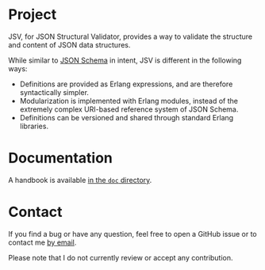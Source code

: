 # Project
JSV, for JSON Structural Validator, provides a way to validate the structure
and content of JSON data structures.

While similar to [JSON Schema](https://json-schema.org/) in intent, JSV is
different in the following ways:

- Definitions are provided as Erlang expressions, and are therefore
  syntactically simpler.
- Modularization is implemented with Erlang modules, instead of the extremely
  complex URI-based reference system of JSON Schema.
- Definitions can be versioned and shared through standard Erlang libraries.

# Documentation
A handbook is available [in the `doc`
directory](https://github.com/galdor/erl-jsv/blob/master/doc/handbook.md).

# Contact
If you find a bug or have any question, feel free to open a GitHub issue or to
contact me [by email](mailto:khaelin@gmail.com).

Please note that I do not currently review or accept any contribution.
